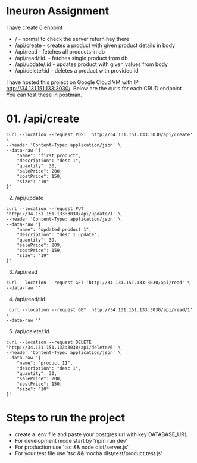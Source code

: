 # Ineuron Assignment

I have create 6 enpoint

- /  - normal to check the server return hey there
- /api/create - creates a product with given product details in body
- /api/read - fetches all products in db
- /api/read/:id. - fetches single product from db
- /api/update/:id - updates product with given values from body
- /api/delete/:id - deletes a product with provided id

I have hosted this project on Google Cloud VM with IP http://34.131.151.133:3030/. Below are the curls for each CRUD endpoint. You can test these in postman.

# 01. /api/create

```
curl --location --request POST 'http://34.131.151.133:3030/api/create' \
--header 'Content-Type: application/json' \
--data-raw '{
    "name": "first product",
    "description": "desc 1",
    "quantity": 30,
    "salePrice": 200,
    "costPrice": 150,
    "size": "10"
}'
```

02. /api/update

```
curl --location --request PUT 'http://34.131.151.133:3030/api/update/1' \
--header 'Content-Type: application/json' \
--data-raw '{
    "name": "updated product 1",
    "description": "desc 1 update",
    "quantity": 39,
    "salePrice": 209,
    "costPrice": 159,
    "size": "19"
}'
```

03. /api/read

```
curl --location --request GET 'http://34.131.151.133:3030/api/read' \
--data-raw ''
```

04. /api/read/:id

```
 curl --location --request GET 'http://34.131.151.133:3030/api/read/1' \
--data-raw ''
```

05. /api/delete/:id

```
curl --location --request DELETE 'http://34.131.151.133:3030/api/delete/6' \
--header 'Content-Type: application/json' \
--data-raw '{
    "name": "product 11",
    "description": "desc 1",
    "quantity": 30,
    "salePrice": 200,
    "costPrice": 150,
    "size": "10"
}'
```

# Steps to run the project
- create a .env file and paste your postgres url with key DATABASE_URL
- For development mode start by 'npm run dev'
- For production use 'tsc && node dist/server.js'
- For your test file use 'tsc && mocha dist/test/product.test.js'
